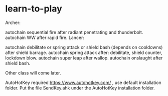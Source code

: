 # learn-to-play
Archer:

autochain sequential fire after radiant penetrating and thunderbolt.
autochain WW after rapid fire.
Lancer:

autochain debilitate or spring attack or shield bash (depends on cooldowns) after shield barrage.
autochain spring attack after: debilitate, shield counter, lockdown blow.
autochain super leap after wallop.
autochain onslaught after shield bash.
	
Other class will come later.
	
AutoHotKey required https://www.autohotkey.com/ , use default installation folder.
Put the file SendKey.ahk under the AutoHotKey installation folder.

